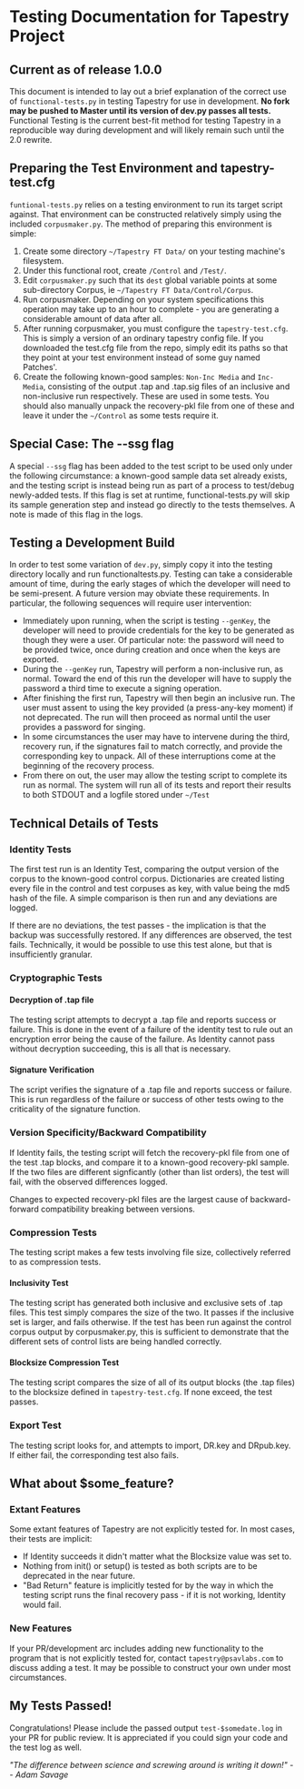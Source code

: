 # Testing Documentation for Tapestry Project
## Current as of release 1.0.0

This document is intended to lay out a brief explanation of the correct use of `functional-tests.py` in testing Tapestry for use in development. **No fork may be pushed to Master until its version of dev.py passes all tests.** Functional Testing is the current best-fit method for testing Tapestry in a reproducible way during development and will likely remain such until the 2.0 rewrite.

## Preparing the Test Environment and tapestry-test.cfg
`funtional-tests.py` relies on a testing environment to run its target script against. That environment can be constructed relatively simply using the included `corpusmaker.py`. The method of preparing this environment is simple:

1. Create some directory `~/Tapestry FT Data/` on your testing machine's filesystem.
2. Under this functional root, create `/Control` and `/Test/`.
3. Edit `corpusmaker.py` such that its `dest` global variable points at some sub-directory Corpus, ie `~/Tapestry FT Data/Control/Corpus`.
4. Run corpusmaker. Depending on your system specifications this operation may take up to an hour to complete - you are generating a considerable amount of data after all.
5. After running corpusmaker, you must configure the `tapestry-test.cfg`. This is simply a version of an ordinary tapestry config file. If you downloaded the test.cfg file from the repo, simply edit its paths so that they point at your test environment instead of some guy named Patches'.
6. Create the following known-good samples: `Non-Inc Media` and `Inc-Media`, consisting of the output .tap and .tap.sig files of an inclusive and non-inclusive run respectively. These are used in some tests. You should also manually unpack the recovery-pkl file from one of these and leave it under the `~/Control` as some tests require it.

## Special Case: The --ssg flag
A special `--ssg` flag has been added to the test script to be used only under the following circumstance: a known-good sample data set already exists, and the testing script is instead being run as part of a process to test/debug newly-added tests. If this flag is set at runtime, functional-tests.py will skip its sample generation step and instead go directly to the tests themselves. A note is made of this flag in the logs.

## Testing a Development Build
In order to test some variation of `dev.py`, simply copy it into the testing directory locally and run functionaltests.py. Testing can take a considerable amount of time, during the early stages of which the developer will need to be semi-present. A future version may obviate these requirements. In particular, the following sequences will require user intervention:

- Immediately upon running, when the script is testing `--genKey`, the developer will need to provide credentials for the key to be generated as though they were a user. Of particular note: the password will need to be provided twice, once during creation and once when the keys are exported.
- During the `--genKey` run, Tapestry will perform a non-inclusive run, as normal. Toward the end of this run the developer will have to supply the password a third time to execute a signing operation.
- After finishing the first run, Tapestry will then begin an inclusive run. The user must assent to using the key provided (a press-any-key moment) if not deprecated. The run will then proceed as normal until the user provides a password for singing.
- In some circumstances the user may have to intervene during the third, recovery run, if the signatures fail to match correctly, and provide the corresponding key to unpack. All of these interruptions come at the beginning of the recovery process.
- From there on out, the user may allow the testing script to complete its run as normal. The system will run all of its tests and report their results to both STDOUT and a logfile stored under `~/Test`

## Technical Details of Tests
### Identity Tests
The first test run is an Identity Test, comparing the output version of the corpus to the known-good control corpus. Dictionaries are created listing every file in the control and test corpuses as key, with value being the md5 hash of the file. A simple comparison is then run and any deviations are logged.

If there are no deviations, the test passes - the implication is that the backup was successfully restored. If any differences are observed, the test fails. Technically, it would be possible to use this test alone, but that is insufficiently granular.

### Cryptographic Tests
#### Decryption of .tap file
The testing script attempts to decrypt a .tap file and reports success or failure. This is done in the event of a failure of the identity test to rule out an encryption error being the cause of the failure. As Identity cannot pass without decryption succeeding, this is all that is necessary.

#### Signature Verification
The script verifies the signature of a .tap file and reports success or failure. This is run regardless of the failure or success of other tests owing to the criticality of the signature function.

### Version Specificity/Backward Compatibility
If Identity fails, the testing script will fetch the recovery-pkl file from one of the test .tap blocks, and compare it to a known-good recovery-pkl sample. If the two files are different signficantly (other than list orders), the test will fail, with the observed differences logged.

Changes to expected recovery-pkl files are the largest cause of backward-forward compatibility breaking between versions.

### Compression Tests
The testing script makes a few tests involving file size, collectively referred to as compression tests.

#### Inclusivity Test
The testing script has generated both inclusive and exclusive sets of .tap files. This test simply compares the size of the two. It passes if the inclusive set is larger, and fails otherwise. If the test has been run against the control corpus output by corpusmaker.py, this is sufficient to demonstrate that the different sets of control lists are being handled correctly.

#### Blocksize Compression Test
The testing script compares the size of all of its output blocks (the .tap files) to the blocksize defined in `tapestry-test.cfg`. If none exceed, the test passes.

### Export Test
The testing script looks for, and attempts to import, DR.key and DRpub.key. If either fail, the corresponding test also fails.

## What about $some_feature?
### Extant Features
Some extant features of Tapestry are not explicitly tested for. In most cases, their tests are implicit:
- If Identity succeeds it didn't matter what the Blocksize value was set to.
- Nothing from init() or setup() is tested as both scripts are to be deprecated in the near future.
- "Bad Return" feature is implicitly tested for by the way in which the testing script runs the final recovery pass - if it is not working, Identity would fail.

### New Features
If your PR/development arc includes adding new functionality to the program that is not explicitly tested for, contact `tapestry@psavlabs.com` to discuss adding a test. It may be possible to construct your own under most circumstances.

## My Tests Passed!
Congratulations! Please include the passed output `test-$somedate.log` in your PR for public review. It is appreciated if you could sign your code and the test log as well.

*"The difference between science and screwing around is writing it down!"
-- Adam Savage*